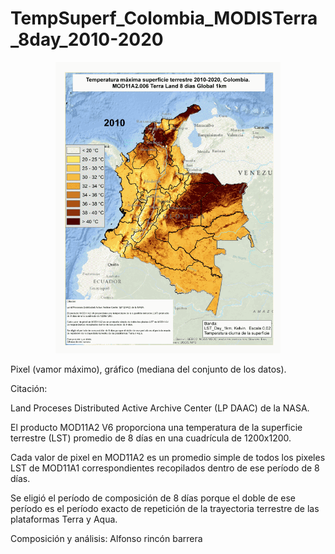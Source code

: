 # TempSuperf_Colombia_MODISTerra_8day_2010-2020

<p align="center">
  <img width="360" src="Gif_Animacion/TempSuperf_Colombia_2010-2020_MODISTerra_8day.gif">
</p>

Pixel (vamor máximo), gráfico (mediana del conjunto de los datos).

Citación:

Land Proceses Distributed Active Archive Center (LP DAAC) de la NASA.

El producto MOD11A2 V6 proporciona una temperatura de la superficie terrestre (LST) promedio de 8 días en una cuadrícula de 1200x1200. 

Cada valor de pixel en MOD11A2 es un promedio simple de todos los pixeles LST de MOD11A1 correspondientes recopilados dentro de ese período de 8 días.

Se eligió el período de composición de 8 días porque el doble de ese período es el período exacto de repetición de la trayectoria terrestre de las plataformas Terra y Aqua.

Composición y análisis:
Alfonso rincón barrera
